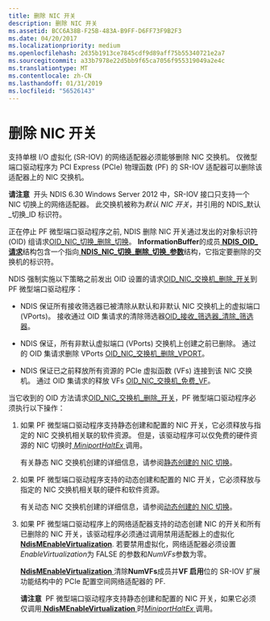 ```yaml
---
title: 删除 NIC 开关
description: 删除 NIC 开关
ms.assetid: BCC6A38B-F25B-483A-B9FF-D6FF73F9B2F3
ms.date: 04/20/2017
ms.localizationpriority: medium
ms.openlocfilehash: 2d35b1913ce7845cdf9d89aff75b55340721e2a7
ms.sourcegitcommit: a33b7978e22d5bb9f65ca7056f955319049a2e4c
ms.translationtype: MT
ms.contentlocale: zh-CN
ms.lasthandoff: 01/31/2019
ms.locfileid: "56526143"
---
```

# <a name="deleting-a-nic-switch"></a>删除 NIC 开关


支持单根 I/O 虚拟化 (SR-IOV) 的网络适配器必须能够删除 NIC 交换机。 仅微型端口驱动程序为 PCI Express (PCIe) 物理函数 (PF) 的 SR-IOV 适配器可以删除该适配器上的 NIC 交换机。

**请注意**  开头 NDIS 6.30 Windows Server 2012 中，SR-IOV 接口只支持一个 NIC 切换上的网络适配器。 此交换机被称为*默认 NIC 开关*，并引用的 NDIS\_默认\_切换\_ID 标识符。

 

正在停止 PF 微型端口驱动程序之前, NDIS 删除 NIC 开关通过发出的对象标识符 (OID) 组请求[OID\_NIC\_切换\_删除\_切换](https://msdn.microsoft.com/library/windows/hardware/hh451817)。 **InformationBuffer**的成员[ **NDIS\_OID\_请求**](https://msdn.microsoft.com/library/windows/hardware/ff566710)结构包含一个指向[ **NDIS\_NIC\_切换\_删除\_切换\_参数**](https://msdn.microsoft.com/library/windows/hardware/hh451575)结构，它指定要删除的交换机的标识符。

NDIS 强制实施以下策略之前发出 OID 设置的请求[OID\_NIC\_交换机\_删除\_开关](https://msdn.microsoft.com/library/windows/hardware/hh451817)到 PF 微型端口驱动程序：

-   NDIS 保证所有接收筛选器已被清除从默认和非默认 NIC 交换机上的虚拟端口 (VPorts)。 接收通过 OID 集请求的清除筛选器[OID\_接收\_筛选器\_清除\_筛选器](https://msdn.microsoft.com/library/windows/hardware/ff569785)。

-   NDIS 保证，所有非默认虚拟端口 (VPorts) 交换机上创建之前已删除。 通过的 OID 集请求删除 VPorts [OID\_NIC\_交换机\_删除\_VPORT](https://msdn.microsoft.com/library/windows/hardware/hh451818)。

-   NDIS 保证已之前释放所有资源的 PCIe 虚拟函数 (VFs) 连接到该 NIC 交换机。 通过 OID 集请求的释放 VFs [OID\_NIC\_交换机\_免费\_VF](https://msdn.microsoft.com/library/windows/hardware/hh451822)。

当它收到的 OID 方法请求[OID\_NIC\_交换机\_删除\_开关](https://msdn.microsoft.com/library/windows/hardware/hh451817)，PF 微型端口驱动程序必须执行以下操作：

1.  如果 PF 微型端口驱动程序支持静态创建和配置的 NIC 开关，它必须释放与指定的 NIC 交换机相关联的软件资源。 但是，该驱动程序可以仅免费的硬件资源的 NIC 切换时[ *MiniportHaltEx* ](https://msdn.microsoft.com/library/windows/hardware/ff559388)调用。

    有关静态 NIC 交换机创建的详细信息，请参阅[静态创建的 NIC 切换](static-creation-of-a-nic-switch.md)。

2.  如果 PF 微型端口驱动程序支持的动态创建和配置的 NIC 开关，它必须释放与指定的 NIC 交换机相关联的硬件和软件资源。

    有关动态 NIC 交换机创建的详细信息，请参阅[动态创建的 NIC 切换](dynamic-creation-of-a-nic-switch.md)。

3.  如果 PF 微型端口驱动程序上的网络适配器支持的动态创建 NIC 的开关和所有已删除的 NIC 开关，该驱动程序必须通过调用禁用适配器上的虚拟化[ **NdisMEnableVirtualization**](https://msdn.microsoft.com/library/windows/hardware/hh451481). 若要禁用虚拟化，网络适配器必须设置*EnableVirtualization*为 FALSE 的参数和*NumVFs*参数为零。

    [**NdisMEnableVirtualization** ](https://msdn.microsoft.com/library/windows/hardware/hh451481)清除**NumVFs**成员并**VF 启用**位的 SR-IOV 扩展功能结构中的 PCIe 配置空间网络适配器的 PF.

    **请注意**  PF 微型端口驱动程序支持静态创建和配置的 NIC 开关，如果它必须仅调用[ **NdisMEnableVirtualization** ](https://msdn.microsoft.com/library/windows/hardware/hh451481)时[*MiniportHaltEx* ](https://msdn.microsoft.com/library/windows/hardware/ff559388)调用。

     

 

 





